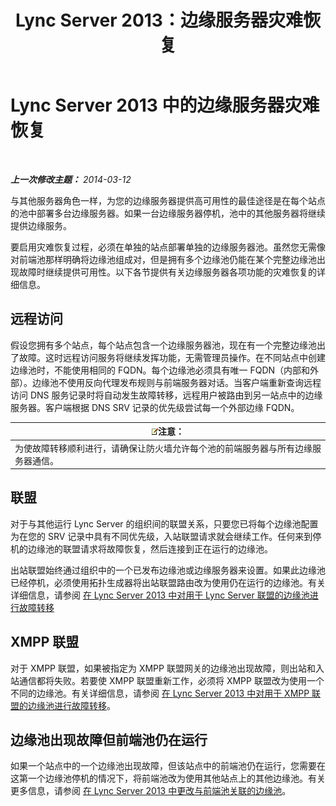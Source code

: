 ﻿---
title: Lync Server 2013：边缘服务器灾难恢复
TOCTitle: 边缘服务器灾难恢复
ms:assetid: 05ec8d26-d167-4a6f-a966-a1f8873cf974
ms:mtpsurl: https://technet.microsoft.com/zh-cn/library/JJ687960(v=OCS.15)
ms:contentKeyID: 49888289
ms.date: 05/19/2016
mtps_version: v=OCS.15
ms.translationtype: HT
---

# Lync Server 2013 中的边缘服务器灾难恢复

 

_**上一次修改主题：** 2014-03-12_

与其他服务器角色一样，为您的边缘服务器提供高可用性的最佳途径是在每个站点的池中部署多台边缘服务器。如果一台边缘服务器停机，池中的其他服务器将继续提供边缘服务。

要启用灾难恢复过程，必须在单独的站点部署单独的边缘服务器池。虽然您无需像对前端池那样明确将边缘池组成对，但是拥有多个边缘池仍能在某个完整边缘池出现故障时继续提供可用性。以下各节提供有关边缘服务器各项功能的灾难恢复的详细信息。

## 远程访问

假设您拥有多个站点，每个站点包含一个边缘服务器池，现在有一个完整边缘池出了故障。这时远程访问服务将继续发挥功能，无需管理员操作。在不同站点中创建边缘池时，不能使用相同的 FQDN。每个边缘池必须具有唯一 FQDN（内部和外部）。边缘池不使用反向代理发布规则与前端服务器对话。当客户端重新查询远程访问 DNS 服务记录时将自动发生故障转移，远程用户被路由到另一站点中的边缘服务器。客户端根据 DNS SRV 记录的优先级尝试每一个外部边缘 FQDN。

<table>
<thead>
<tr class="header">
<th><img src="images/Dn783119.note(OCS.15).gif" title="note" alt="note" />注意：</th>
</tr>
</thead>
<tbody>
<tr class="odd">
<td>为使故障转移顺利进行，请确保让防火墙允许每个池的前端服务器与所有边缘服务器通信。</td>
</tr>
</tbody>
</table>


## 联盟

对于与其他运行 Lync Server 的组织间的联盟关系，只要您已将每个边缘池配置为在您的 SRV 记录中具有不同优先级，入站联盟请求就会继续工作。任何来到停机的边缘池的联盟请求将故障恢复，然后连接到正在运行的边缘池。

出站联盟始终通过组织中的一个已发布边缘池或边缘服务器来设置。如果此边缘池已经停机，必须使用拓扑生成器将出站联盟路由改为使用仍在运行的边缘池。有关详细信息，请参阅 [在 Lync Server 2013 中对用于 Lync Server 联盟的边缘池进行故障转移](lync-server-2013-failing-over-the-edge-pool-used-for-lync-server-federation.md)

## XMPP 联盟

对于 XMPP 联盟，如果被指定为 XMPP 联盟网关的边缘池出现故障，则出站和入站通信都将失败。若要使 XMPP 联盟重新工作，必须将 XMPP 联盟改为使用一个不同的边缘池。有关详细信息，请参阅 [在 Lync Server 2013 中对用于 XMPP 联盟的边缘池进行故障转移](lync-server-2013-failing-over-the-edge-pool-used-for-xmpp-federation.md)。

## 边缘池出现故障但前端池仍在运行

如果一个站点中的一个边缘池出现故障，但该站点中的前端池仍在运行，您需要在这第一个边缘池停机的情况下，将前端池改为使用其他站点上的其他边缘池。有关更多信息，请参阅 [在 Lync Server 2013 中更改与前端池关联的边缘池](lync-server-2013-changing-the-edge-pool-associated-with-a-front-end-pool.md)。

